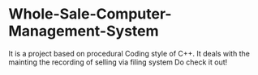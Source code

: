 # Whole-Sale-Computer-Management-System
It is a project based on procedural Coding style of C++.
It deals with the mainting the recording of selling via filing system
Do check it out!
